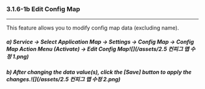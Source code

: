 ### 3.1.6-1b Edit Config Map

---

This feature allows you to modify config map data \(excluding name\).

##### a\) Service → Select Application Map → Settings → Config Map → Config Map Action Menu \(Activate\) → Edit Config Map![](/assets/2.5 컨피그 맵 수정 1.png)

##### b\) After changing the data value(s), click the [Save] button to apply the changes.![](/assets/2.5 컨피그 맵 수정 2.png)




